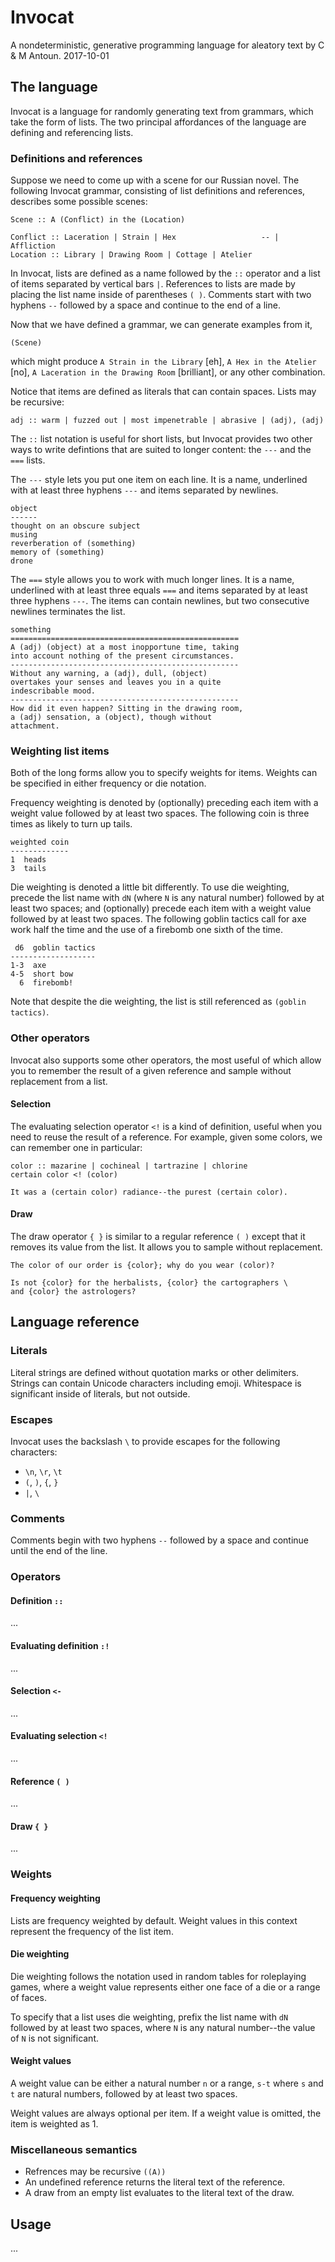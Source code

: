 # Invocat

A nondeterministic, generative programming language for aleatory text by C & M Antoun.
2017-10-01

## The language

Invocat is a language for randomly generating text from grammars, which take the form
of lists. The two principal affordances of the language are defining and referencing lists.

### Definitions and references

Suppose we need to come up with a scene for our Russian novel. The following Invocat
grammar, consisting of list definitions and references, describes some possible scenes:

    Scene :: A (Conflict) in the (Location)

    Conflict :: Laceration | Strain | Hex                   -- | Affliction
    Location :: Library | Drawing Room | Cottage | Atelier

In Invocat, lists are defined as a name followed by the `::` operator and a list of items
separated by vertical bars `|`. References to lists are made by placing the list name inside of
parentheses `( )`. Comments start with two hyphens `--` followed by a space and continue
to the end of a line.

Now that we have defined a grammar, we can generate examples from it,

    (Scene)

which might produce `A Strain in the Library` [eh], `A Hex in the Atelier` [no],
`A Laceration in the Drawing Room` [brilliant], or any other combination.

Notice that items are defined as literals that can contain spaces. Lists
may be recursive:

    adj :: warm | fuzzed out | most impenetrable | abrasive | (adj), (adj)

The `::` list notation is useful for short lists, but Invocat provides two other ways to write
defintions that are suited to longer content: the `---` and the `===` lists.

The `---` style lets you put one item on each line. It is a name, underlined with at least three
hyphens `---` and items separated by newlines.

    object
    ------
    thought on an obscure subject
    musing
    reverberation of (something)
    memory of (something)
    drone

The `===` style allows you to work with much longer lines. It is
a name, underlined with at least three equals `===` and items separated by at least three
hyphens `---`. The items can contain newlines, but two consecutive newlines terminates
the list.

    something
    ===================================================
    A (adj) (object) at a most inopportune time, taking
    into account nothing of the present circumstances.
    ---------------------------------------------------
    Without any warning, a (adj), dull, (object)
    overtakes your senses and leaves you in a quite
    indescribable mood.
    ---------------------------------------------------
    How did it even happen? Sitting in the drawing room,
    a (adj) sensation, a (object), though without
    attachment.

### Weighting list items

Both of the long forms allow you to specify weights for items. Weights can be specified in
either frequency or die notation.

Frequency weighting is denoted by (optionally) preceding each item with a weight value
followed by at least two spaces. The following coin is three times as likely to turn up tails.

    weighted coin
    -------------
    1  heads
    3  tails

Die weighting is denoted a little bit differently. To use die weighting, precede the list name with
`dN` (where `N` is any natural number) followed by at least two spaces; and (optionally) precede
each item with a weight value followed by at least two spaces. The following goblin tactics
call for axe work half the time and the use of a firebomb one sixth of the time.

     d6  goblin tactics
    -------------------
    1-3  axe
    4-5  short bow
      6  firebomb!

Note that despite the die weighting, the list is still referenced as `(goblin tactics)`.

### Other operators

Invocat also supports some other operators, the most useful of which allow you to remember
the result of a given reference and sample without replacement from a list.

#### Selection

The evaluating selection operator `<!` is a kind of definition, useful when you need to reuse
the result of a reference. For example, given some colors, we can remember one in particular:

    color :: mazarine | cochineal | tartrazine | chlorine
    certain color <! (color)

    It was a (certain color) radiance--the purest (certain color).

#### Draw

The draw operator `{ }` is similar to a regular reference `( )` except that it removes its value
from the list. It allows you to sample without replacement.

    The color of our order is {color}; why do you wear (color)?

    Is not {color} for the herbalists, {color} the cartographers \
    and {color} the astrologers?


## Language reference

### Literals

Literal strings are defined without quotation marks or other delimiters. Strings can contain
Unicode characters including emoji. Whitespace is significant inside of literals, but not
outside.

### Escapes

Invocat uses the backslash `\` to provide escapes for the following characters:
* `\n`, `\r`, `\t`
* `(`, `)`, `{`, `}`
* `|`, `\`

### Comments

Comments begin with two hyphens `--` followed by a space and continue until the end of
the line.

### Operators

#### Definition `::`
...

#### Evaluating definition `:!`
...

#### Selection `<-`
...

#### Evaluating selection `<!`
...

#### Reference `( )`
...

#### Draw `{ }`
...


### Weights

#### Frequency weighting

Lists are frequency weighted by default. Weight values in this context represent the
frequency of the list item.

#### Die weighting

Die weighting follows the notation used in random tables for roleplaying games, where a
weight value represents either one face of a die or a range of faces.

To specify that a list uses die weighting, prefix the list name with `dN` followed by at least
two spaces, where `N` is any natural number--the value of `N` is not significant.

#### Weight values

A weight value can be either a natural number `n` or a range, `s-t` where `s` and `t` are
natural numbers, followed by at least two spaces.

Weight values are always optional per item. If a weight value is omitted, the item is weighted
as 1.

### Miscellaneous semantics

* Refrences may be recursive `((A))`
* An undefined reference returns the literal text of the reference.
* A draw from an empty list evaluates to the literal text of the draw.

## Usage

...

